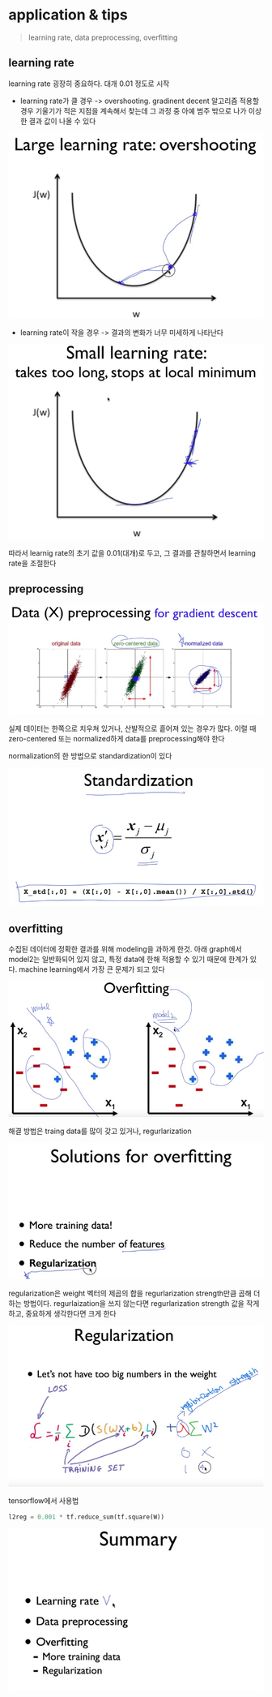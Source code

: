 # application & tips

> learning rate, data preprocessing, overfitting



## learning rate

learning rate 굉장히 중요하다. 대개 0.01 정도로 시작

* learning rate가 클 경우 -> overshooting. gradinent decent 알고리즘 적용할 경우 기울기가 적은 지점을 계속해서 찾는데 그 과정 중 아예 범주 밖으로 나가 이상한 결과 값이 나올 수 있다

![im01](./01.jpg)



* learning rate이 작을 경우 -> 결과의 변화가 너무 미세하게 나타난다

![im02](./02.jpg)



따라서 learnig rate의 초기 값을 0.01(대개)로 두고, 그 결과를 관찰하면서 learning rate을 조절한다



## preprocessing

![im04](./04.jpg)



실제 데이터는 한쪽으로 치우쳐 있거나, 산발적으로 흩어져 있는 경우가 많다. 이럴 때 zero-centered 또는 normalized하게 data를 preprocessing해야 한다



normalization의 한 방법으로 standardization이 있다

![im05](./05.jpg)



## overfitting

수집된 데이터에 정확한 결과를 위해 modeling을 과하게 한것. 아래 graph에서 model2는 일반화되어 있지 않고, 특정 data에 한해 적용할 수 있기 때문에 한계가 있다. machine learning에서 가장 큰 문제가 되고 있다

![im06](./06.jpg)



해결 방법은 traing data를 많이 갖고 있거나, regurlarization



![im07](./07.jpg)





regularization은 weight 벡터의 제곱의 합을 regurlarization strength만큼 곱해 더하는 방법이다. regurlaization을 쓰지 않는다면 regurlarization strength 값을 작게 하고, 중요하게 생각한다면 크게 한다



![im08](./08.jpg)



tensorflow에서 사용법

```python
l2reg = 0.001 * tf.reduce_sum(tf.square(W))
```



![im09](./09.jpg)